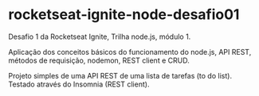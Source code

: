 # rocketseat-ignite-node-desafio01

Desafio 1 da Rocketseat Ignite, Trilha node.js, módulo 1.

Aplicação dos conceitos básicos do funcionamento do node.js, API REST, métodos de requisição, nodemon, REST client e CRUD.

Projeto simples de uma API REST de uma lista de tarefas (to do list). Testado através do Insomnia (REST client).

